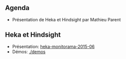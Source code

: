 ## Agenda

* Présentation de Heka et Hindsight par Mathieu Parent

## Heka et Hindsight

* Présentation: [heka-monitorama-2015-06](heka-monitorama-2015-06/index.html)
* Démos: [./demos](demos/)
